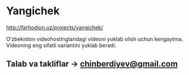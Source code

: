 Yangichek
=============

http://farhodjon.uz/projects/yangichek/

O‘zbekiston videohostinglaridagi videoni yuklab olish uchun kengaytma. Videoning eng sifatli variantini yuklab beradi.

## Talab va takliflar → chinberdiyev@gmail.com